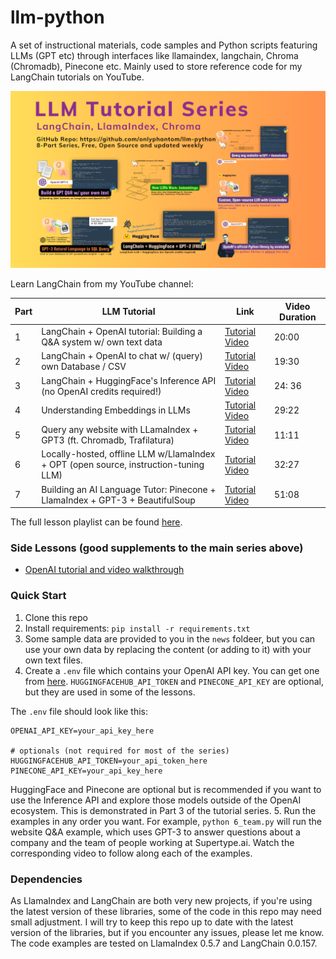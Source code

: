 # llm-python
A set of instructional materials, code samples and Python scripts featuring LLMs (GPT etc) through interfaces like llamaindex, langchain, Chroma (Chromadb), Pinecone etc. Mainly used to store reference code for my LangChain tutorials on YouTube. 

<!-- <img src="assets/youtube.png" width="50%" alt="LangChain youtube tutorials" /> -->
![LangChain youtube tutorials](assets/llmseries.png)

Learn LangChain from my YouTube channel:

| Part | LLM Tutorial | Link | Video Duration |
| --- | --- | --- | --- |
| 1 | LangChain + OpenAI tutorial: Building a Q&A system w/ own text data | [Tutorial Video](https://youtu.be/DYOU_Z0hAwo) | 20:00 |
| 2 | LangChain + OpenAI to chat w/ (query)  own Database / CSV | [Tutorial Video](https://youtu.be/Fz0WJWzfNPI) | 19:30 |
| 3 | LangChain + HuggingFace's Inference API (no OpenAI credits required!) | [Tutorial Video](https://youtu.be/dD_xNmePdd0) | 24: 36 |
| 4 | Understanding Embeddings in LLMs | [Tutorial Video](https://youtu.be/6uyBc0jm1xQ) | 29:22 |
| 5 | Query any website with LLamaIndex + GPT3 (ft. Chromadb, Trafilatura) | [Tutorial Video](https://youtu.be/6K1lyyzpxtk) | 11:11 |
| 6 | Locally-hosted, offline LLM w/LlamaIndex + OPT (open source, instruction-tuning LLM) | [Tutorial Video](https://youtu.be/qAvHs6UNb2k) | 32:27 |
| 7 | Building an AI Language Tutor: Pinecone + LlamaIndex + GPT-3 + BeautifulSoup | [Tutorial Video](https://youtu.be/k8G1EDZgF1E) | 51:08 |

The full lesson playlist can be found [here](https://www.youtube.com/playlist?list=PLXsFtK46HZxUQERRbOmuGoqbMD-KWLkOS).

### Side Lessons (good supplements to the main series above)
- [OpenAI tutorial and video walkthrough](https://youtu.be/skw-togjY7Q)

### Quick Start
1. Clone this repo
2. Install requirements: `pip install -r requirements.txt`
3. Some sample data are provided to you in the `news` foldeer, but you can use your own data by replacing the content (or adding to it) with your own text files.
4. Create a `.env` file which contains your OpenAI API key. You can get one from [here](https://beta.openai.com/). `HUGGINGFACEHUB_API_TOKEN` and `PINECONE_API_KEY` are optional, but they are used in some of the lessons.

The `.env` file should look like this:
```
OPENAI_API_KEY=your_api_key_here

# optionals (not required for most of the series)
HUGGINGFACEHUB_API_TOKEN=your_api_token_here
PINECONE_API_KEY=your_api_key_here
```
HuggingFace and Pinecone are optional but is recommended if you want to use the Inference API and explore those models outside of the OpenAI ecosystem. This is demonstrated in Part 3 of the tutorial series. 
5. Run the examples in any order you want. For example, `python 6_team.py` will run the website Q&A example, which uses GPT-3 to answer questions about a company and the team of people working at Supertype.ai. Watch the corresponding video to follow along each of the examples.

### Dependencies
As LlamaIndex and LangChain are both very new projects, if you're using the latest version of these libraries, some of the code in this repo may need small adjustment. I will try to keep this repo up to date with the latest version of the libraries, but if you encounter any issues, please let me know. The code examples are tested on LlamaIndex 0.5.7 and LangChain 0.0.157.

